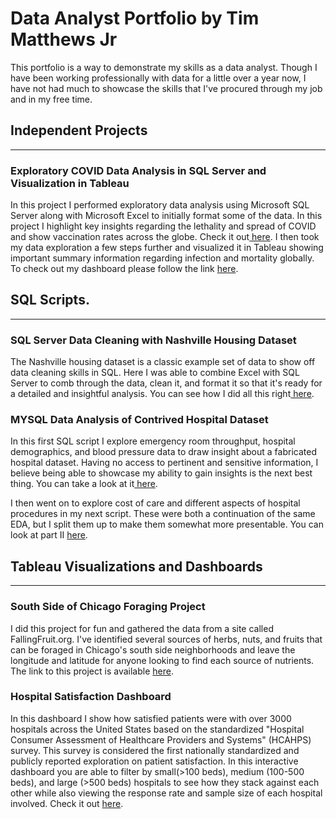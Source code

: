 # Data Analyst Portfolio by Tim Matthews Jr
This portfolio is a way to demonstrate my skills as a data analyst. Though I have been working professionally with data for a little over a year now, I have not had much to showcase the skills that I've procured through my job and in my free time. 

## Independent Projects
--------------------------------------------------------------------------------------------------------
### Exploratory COVID Data Analysis in SQL Server and Visualization in Tableau
 In this project I performed exploratory data analysis using Microsoft SQL Server along with Microsoft Excel to initially format some of the data. In this project I highlight key insights
  regarding the lethality and spread of COVID and show vaccination rates across the globe. Check it out<a href = "https://github.com/timguy1997/Portfolio-Projects/blob/main/SQL_DATA%20_EXPLORATION%202-3-2024.sql"> here</a>. I then took my data exploration a few steps further and visualized it in Tableau showing important summary information regarding infection and mortality globally. 
  To check out my dashboard please follow the link <a href = "https://public.tableau.com/app/profile/timothy.matthews.jr/viz/CovidPortfolioProject_17088121208280/Dashboard1"> here</a>. 

## SQL Scripts. 
---------------------------------------------------------------------------------------------------------

### SQL Server Data Cleaning with Nashville Housing Dataset
  The Nashville housing dataset is a classic example set of data to show off data cleaning skills in SQL. Here I was able to combine Excel with SQL Server to comb through the data, clean it, and format it so that
  it's ready for a detailed and insightful analysis. You can see how I did all this right<a href = "https://github.com/timguy1997/Portfolio-Projects/blob/main/sql/Finished%20NashvilleHousing%20Data%20Cleaning%20Project%203-02-2024.sql"> here</a>.

### MYSQL Data Analysis of Contrived Hospital Dataset
   In this first SQL script I explore emergency room throughput, hospital demographics, and blood pressure data to draw insight about a fabricated hospital dataset. Having no access to pertinent and sensitive information, I believe being able to showcase my ability to gain insights is the next best thing. You can take a look at it<a href = "https://github.com/tmatthewsjr97/Portfolio-Projects/blob/main/sql/Healthcare%20SQL%20Analysis%20I"> here</a>.

I then went on to explore cost of care and different aspects of hospital procedures in my next script. These were both a continuation of the same EDA, but I split them up to make them somewhat more presentable. You can look at part II <a href = "https://github.com/tmatthewsjr97/Portfolio-Projects/blob/main/sql/Healthcare%20SQL%20Analysis%20II"> here</a>.


## Tableau Visualizations and Dashboards
------------------------------------------------------

### South Side of Chicago Foraging Project
  I did this project for fun and gathered the data from a site called FallingFruit.org. I've identified several sources of herbs, nuts, and fruits that can be foraged in Chicago's south side neighborhoods and leave the longitude and latitude for anyone looking to find each source of nutrients. The link to this project is available <a href = "https://public.tableau.com/app/profile/timothy.matthews.jr/viz/SouthSideChicagoForagingData/Accessibility"> here</a>. 

### Hospital Satisfaction Dashboard
  In this dashboard I show how satisfied patients were with over 3000 hospitals across the United States based on the standardized "Hospital Consumer Assessment of Healthcare Providers and Systems" (HCAHPS) survey. This survey is considered the first nationally standardized and publicly reported exploration on patient satisfaction. In this interactive dashboard you are able to filter by small(>100 beds), medium (100-500 beds), and large (>500 beds) hospitals to see how they stack against each other while also viewing the response rate and sample size of each hospital involved. Check it out <a href = "https://public.tableau.com/app/profile/timothy.matthews.jr/viz/IllinoisHospitalSatisfactoryDashboard/HCAHPSDASHBOARD"> here</a>. 


